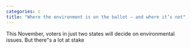 ```yaml
---
categories: c
title: "Where the environment is on the ballot — and where it’s not"
---
```

This November, voters in just two states will decide on environmental issues. But there"s a lot at stake